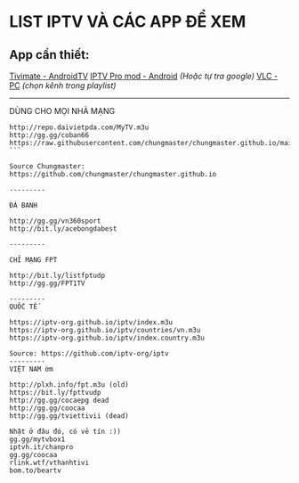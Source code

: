 # LIST IPTV VÀ CÁC APP ĐỂ XEM

## App cần thiết:

[Tivimate - AndroidTV](http://bom.to/tivimate)
[IPTV Pro mod - Android](https://www.minhtamvn.com/2020/08/iptv-pro-xem-tv-cho-android.html?m=1) _(Hoặc tự tra google)_
[VLC - PC](https://www.videolan.org/) _(chọn kênh trong playlist)_

------

DÙNG CHO MỌI NHÀ MẠNG

``` http://gg.gg/kiptv2022
http://repo.daivietpda.com/MyTV.m3u
http://gg.gg/coban66
https://raw.githubusercontent.com/chungmaster/chungmaster.github.io/main/playlist.m3u ```

Source Chungmaster: https://github.com/chungmaster/chungmaster.github.io

---------

ĐÁ BANH

http://gg.gg/vn360sport
http://bit.ly/acebongdabest

---------

CHỈ MẠNG FPT

http://bit.ly/listfptudp
http://gg.gg/FPT1TV

---------
QUỐC TẾ

https://iptv-org.github.io/iptv/index.m3u
https://iptv-org.github.io/iptv/countries/vn.m3u
https://iptv-org.github.io/iptv/index.country.m3u

Source: https://github.com/iptv-org/iptv
---------
VIỆT NAM ờm

http://plxh.info/fpt.m3u (old)
https://bit.ly/fpttvudp
http://gg.gg/cocaepg dead
http://gg.gg/coocaa
http://gg.gg/tviettivii (dead)

Nhặt ở đâu đó, có vẻ tín :))
gg.gg/mytvbox1 
iptvh.it/chanpro 
gg.gg/coocaa 
rlink.wtf/vthanhtivi 
bom.to/beartv
